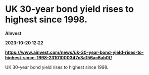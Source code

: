 # UK 30-year bond yield rises to highest since 1998.
**AInvest**

**2023-10-20 12:22**

**https://www.ainvest.com/news/uk-30-year-bond-yield-rises-to-highest-since-1998-23101000347c3a156ac6ab0f/**

UK 30-year bond yield rises to highest since 1998.